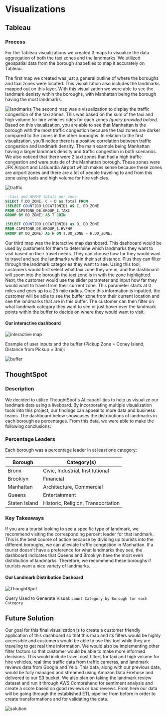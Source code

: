 # Visualizations

## Tableau
### Process
For the Tableau visualizations we created 3 maps to visualize the data aggregation of both the taxi zones and the landmarks. We utilized geospatial data from the borough shapefiles to map it accurately on Tableau.

The first map we created was just a general outline of where the boroughs and taxi zones were located. This visualization also includes the landmarks mapped out on this layer. With this visualization we were able to see the landmark denisty within the boroughs, with Manhattan being the borough having the most landmarks.

![landmarks](images/NYC_Landmarks_Map.png)
The second map was a visualization to display the traffic congestion of the taxi zones. This was based on the sum of the taxi and high volume for hire vehicles rides for each zones _(query provided below)_. Based on this visualization, you are able to see that Manhattan is the borough with the most traffic congestion because the taxi zones are darker compared to the zones in the other boroughs. In relation to the first visualization, you'll notice there is a positive correlation between traffic congestion and landmark density. The main example being Manhattan having a larger landmark density and traffic congestion in both scenarios. We also noticed that there were 2 taxi zones that had a high traffic congestion and were outside of the Manhattan borough. These zones were JFK Airport and LaGuardia Airport which makes sense because these zones are airport zones and there are a lot of people traveling to and from this zone using taxis and high volume for hire vehicles.

![traffic](images/Traffic_Congestion_Map.png)
```sql
--taxi and HVFHV totals per zone
SELECT T.DO_ZONE, C + D as Total FROM 
(SELECT COUNT(DO_LOCATIONID) AS C, DO_ZONE
FROM CAPSTONE_DE.GROUP_1.TAXI
GROUP BY DO_ZONE) AS T JOIN 

(SELECT COUNT(DO_LOCATIONID) as D, DO_ZONE
FROM CAPSTONE_DE.GROUP_1.HVFHV
GROUP BY DO_ZONE) AS H ON T.DO_ZONE = H.DO_ZONE;
```

Our third map was the interactive map dashboard. This dashboard would be used by customers for them to determine which landmarks they want to visit based on their travel needs. They can choose how far they would want to travel and see the landmarks within their set distance. Plus they can filter through the landmark categories they want to see. 
Using this tool, customers would first select what taxi zone they are in, and the dashboard will zoom into the borough the taxi zone is in with the zone highlighted. Next, the customer would use the slider parameter and input how far they would want to travel from their current zone. This parameter starts at 0 miles and goes up to a 25 mile radius. Once this information is inputted, the customer will be able to see the buffer zone from their current location and see the landmarks that are in this buffer. The customer can then filter on what landmark category they want to see or just hover over the landmark points within the buffer to decide on where they would want to visit.

#### Our interactive dashboard
![interactive map](images/Interactive_Map_Dashboard.png)

Example of user inputs and the buffer (Pickup Zone = Coney Island, Distance from Pickup = 3mi):

![buffer](images/buffer.png)

## ThoughtSpot

### Description
We decided to utilize ThoughtSpot's AI capabilities to help us visualize our landmark data using a liveboard. By incorporating multiple visualization tools into this project, our findings can appeal to more data and business teams. The dashboard below showcases the distributions of landmarks in each borough as percentages. From this data, we were able to make the following conclusions:

### Percentage Leaders
Each borough was a percentage leader in at least one category:

| Borough | Category(s) |
|--------------|----------------------------|
| Bronx | Civic, Industrial, Institutional |
| Brooklyn | Financial |
| Manhattan | Architecture, Commercial | 
| Queens | Entertainment | 
| Staten Island | Historic, Religion, Transportation  | 

### Key Takeaways
If you are a tourist looking to see a specific type of landmark, we recommend visiting the corresponding percent leader for that landmark. This is the best course of action because by dividing up tourists into the different boroughs, we can alleviate traffic congestion in Manhattan. If a tourist doesn't have a preference for what landmarks they see, the dashboard indicates that Queens and Brooklyn have the most even distribution of landmarks. Therefore, we recommend these boroughs if tourists want a nice variety of landmarks.

#### Our Landmark Distribution Dashoard
![ThoughtSpot](images/ThoughtSpotGroup1.png)

Query Used to Generate Visual: ```count Category by Borough for each Category```

## Future Solution
Our goal for this final visualization is to create a customer friendly application of this dashboard so that this map and its filters would be highly accessible and customers would be able to use this tool while they are traveling to get real time information. We would also be implementing other filter factors so that customer would be able to make more informed decisions. This would include travel cost filters for taxi and high volume for hire vehicles, real time traffic data from traffic cameras, and landmark reviews data from Google and Yelp. This data, along with our previous data, would be fully managed and streamed using Amazon Data Firehose and delivered to our S3 bucket. We also plan on taking the landmark review dataset and run it through AWS Comprehend for sentiment analysis and create a score based on good reviews or bad reviews. From here our data will be going through the established ETL pipeline from before in order to create transformations and for validating the data.

![solution](images/finalsol2.drawio.png)
